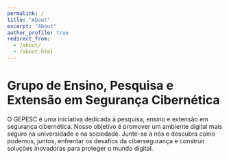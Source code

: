 ```yaml
---
permalink: /
title: "About"
excerpt: "About"
author_profile: true
redirect_from: 
  - /about/
  - /about.html
---
```


# Grupo de Ensino, Pesquisa e Extensão em Segurança Cibernética

O GEPESC é uma iniciativa dedicada à pesquisa, ensino e extensão em segurança cibernética. Nosso objetivo é promover um ambiente digital mais seguro na universidade e na sociedade. Junte-se a nós e descubra como podemos, juntos, enfrentar os desafios da cibersegurança e construir soluções inovadoras para proteger o mundo digital.

